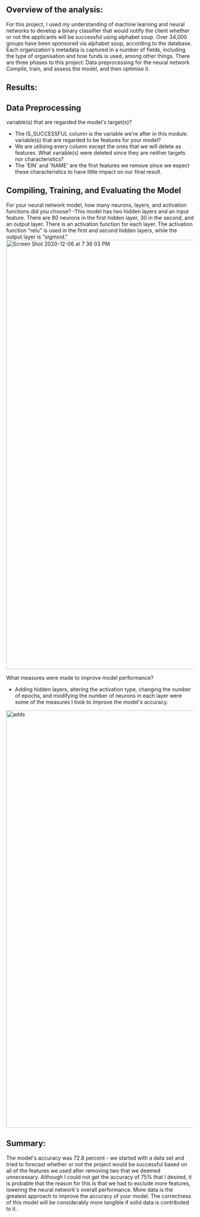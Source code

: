 
## Overview of the analysis:

For this project, I used my understanding of machine learning and neural networks to develop a binary classifier that would notify the client whether or not the applicants will be successful using alphabet soup. Over 34,000 groups have been sponsored via alphabet soup, according to the database. Each organization's metadata is captured in a number of fields, including the type of organisation and how funds is used, among other things. There are three phases to this project: Data preprocessing for the neural network Compile, train, and assess the model, and then optimise it.

## Results:

## Data Preprocessing

variable(s) that are regarded the model's target(s)?
- The IS_SUCCESSFUL column is the variable we're after in this module.
variable(s) that are regarded to be features for your model?
- We are utilising every column except the ones that we will delete as features.
What variable(s) were deleted since they are neither targets nor characteristics?
- The 'EIN' and 'NAME' are the first features we remove since we expect these characteristics to have little impact on our final result.

## Compiling, Training, and Evaluating the Model

For your neural network model, how many neurons, layers, and activation functions did you choose?
-This model has two hidden layers and an input feature. There are 80 neurons in the first hidden layer, 30 in the second, and an output layer. There is an activation function for each layer. The activation function "relu" is used in the first and second hidden layers, while the output layer is "sigmoid."
<img width="1150" alt="Screen Shot 2020-12-06 at 7 36 03 PM" src="https://user-images.githubusercontent.com/67278193/101298129-776e4880-37fa-11eb-9009-3b64f2bb942b.png">

What measures were made to improve model performance?
- Adding hidden layers, altering the activation type, changing the number of epochs, and modifying the number of neurons in each layer were some of the measures I took to improve the model's accuracy.

<img width="1118" alt="adds" src="https://user-images.githubusercontent.com/67278193/101298133-79d0a280-37fa-11eb-9f44-f42358ba1894.png">

## Summary: 

The model's accuracy was 72.8 percent - we started with a data set and tried to forecast whether or not the project would be successful based on all of the features we used after removing two that we deemed unnecessary. Although I could not get the accuracy of 75% that I desired, it is probable that the reason for this is that we had to exclude more features, lowering the neural network's overall performance. More data is the greatest approach to improve the accuracy of your model. The correctness of this model will be considerably more tangible if solid data is contributed to it.
